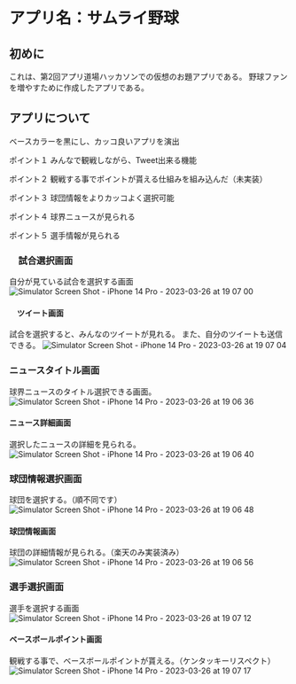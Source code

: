 # アプリ名：サムライ野球
## 初めに
これは、第2回アプリ道場ハッカソンでの仮想のお題アプリである。
野球ファンを増やすために作成したアプリである。

## アプリについて
ベースカラーを黒にし、カッコ良いアプリを演出

ポイント１
みんなで観戦しながら、Tweet出来る機能

ポイント２
観戦する事でポイントが貰える仕組みを組み込んだ（未実装）

ポイント３
球団情報をよりカッコよく選択可能

ポイント４
球界ニュースが見られる

ポイント５
選手情報が見られる

### 　試合選択画面
自分が見ている試合を選択する画面
![Simulator Screen Shot - iPhone 14 Pro - 2023-03-26 at 19 07 00](https://user-images.githubusercontent.com/88150352/227769394-e75806f8-8bbe-49d8-99a8-30ad9131bd58.png)
#### 　ツイート画面
試合を選択すると、みんなのツイートが見れる。
また、自分のツイートも送信できる。
![Simulator Screen Shot - iPhone 14 Pro - 2023-03-26 at 19 07 04](https://user-images.githubusercontent.com/88150352/227769429-ee9255de-85dd-4b3e-845d-6a4ef0c5d334.png)

### ニュースタイトル画面
球界ニュースのタイトル選択できる画面。
![Simulator Screen Shot - iPhone 14 Pro - 2023-03-26 at 19 06 36](https://user-images.githubusercontent.com/88150352/227769570-ebdec3f7-2df6-48f5-a269-97431089ce38.png)
#### ニュース詳細画面
選択したニュースの詳細を見られる。
![Simulator Screen Shot - iPhone 14 Pro - 2023-03-26 at 19 06 40](https://user-images.githubusercontent.com/88150352/227769636-249b5009-f3d7-43c1-8c0b-d5aadbae82ad.png)

### 球団情報選択画面
球団を選択する。（順不同です）
![Simulator Screen Shot - iPhone 14 Pro - 2023-03-26 at 19 06 48](https://user-images.githubusercontent.com/88150352/227769671-6d969f8a-0d0d-417d-94a2-52d674611a1a.png)

#### 球団情報画面
球団の詳細情報が見られる。（楽天のみ実装済み）
![Simulator Screen Shot - iPhone 14 Pro - 2023-03-26 at 19 06 56](https://user-images.githubusercontent.com/88150352/227769746-6231941a-fc7f-4ef2-ae6d-9b57690cf58d.png)

### 選手選択画面
選手を選択する画面
![Simulator Screen Shot - iPhone 14 Pro - 2023-03-26 at 19 07 12](https://user-images.githubusercontent.com/88150352/227770053-aa894f3a-0cdb-40dc-a495-1410b388714c.png)

#### ベースボールポイント画面
観戦する事で、ベースボールポイントが貰える。（ケンタッキーリスペクト）
![Simulator Screen Shot - iPhone 14 Pro - 2023-03-26 at 19 07 17](https://user-images.githubusercontent.com/88150352/227770507-f1f97aca-418b-4eb1-b1b7-5f09d310be63.png)


